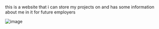 this is a website that i can store my projects on and has some information about me in it for future employers 

![image](https://github.com/Ianreynolds01/Homework-2/assets/144746081/88b4c37f-f849-4363-81e1-e3531cd8d8f1)
